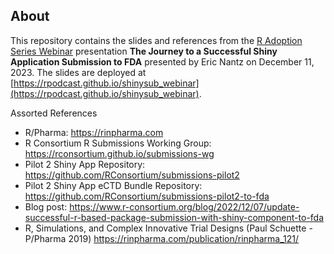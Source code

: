 ## About

This repository contains the slides and references from the [R Adoption Series Webinar](https://www.r-consortium.org/blog/2023/11/20/webinar-discover-the-future-of-r-in-regulatory-submissions) presentation **The Journey to a Successful Shiny Application Submission to FDA** presented by Eric Nantz on December 11, 2023. The slides are deployed at [https://rpodcast.github.io/shinysub_webinar](https://rpodcast.github.io/shinysub_webinar).

Assorted References

* R/Pharma: https://rinpharma.com
* R Consortium R Submissions Working Group: https://rconsortium.github.io/submissions-wg
* Pilot 2 Shiny App Repository: https://github.com/RConsortium/submissions-pilot2
* Pilot 2 Shiny App eCTD Bundle Repository: https://github.com/RConsortium/submissions-pilot2-to-fda
* Blog post: https://www.r-consortium.org/blog/2022/12/07/update-successful-r-based-package-submission-with-shiny-component-to-fda
* R, Simulations, and Complex Innovative Trial Designs (Paul Schuette - P/Pharma 2019) https://rinpharma.com/publication/rinpharma_121/ 

